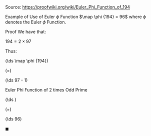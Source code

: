 # 

Source: https://proofwiki.org/wiki/Euler_Phi_Function_of_194

Example of Use of Euler $\phi$ Function
$\map \phi {194} = 96$
where $\phi$ denotes the Euler $\phi$ Function.


Proof
We have that:

$194 = 2 \times 97$

Thus:














\(\ds \map \phi {194}\)

\(=\)







\(\ds 97 - 1\)





Euler Phi Function of 2 times Odd Prime














\(\ds \)

\(=\)







\(\ds 96\)









$\blacksquare$





